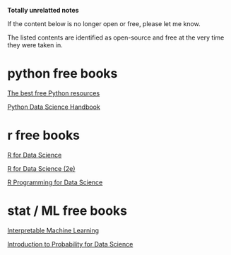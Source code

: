 **Totally unrelatted notes**

If the content below is no longer open or free, please let me know. 

The listed contents are identified as open-source and free at the very time they were taken in.  

# python free books

[The best free Python resources](https://pythonbooks.revolunet.com)

[Python Data Science Handbook](https://jakevdp.github.io/PythonDataScienceHandbook/)

# r free books

[R for Data Science](https://r4ds.had.co.nz/)

[R for Data Science (2e)](https://r4ds.hadley.nz/)

[R Programming for Data Science](https://bookdown.org/rdpeng/rprogdatascience/)

# stat / ML free books

[Interpretable Machine Learning](https://christophm.github.io/interpretable-ml-book/)

[Introduction to Probability for Data Science](https://probability4datascience.com/)
